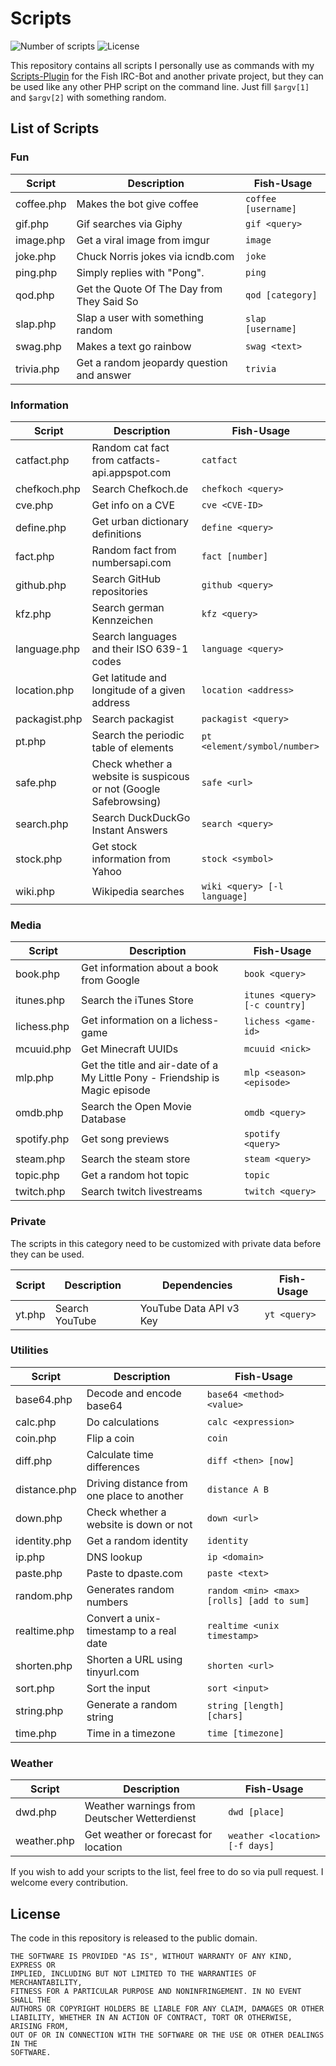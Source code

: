 # Scripts

![Number of scripts](https://img.shields.io/badge/Scripts-52-brightgreen.svg)
![License](https://img.shields.io/badge/License-Public%20Domain-blue.svg)

This repository contains all scripts I personally use as commands with my [Scripts-Plugin](https://github.com/nkreer/Fish-Scripts) for the Fish IRC-Bot and another private project, but they can be used like any other PHP script on the command line. Just fill `$argv[1]` and `$argv[2]` with something random.

## List of Scripts

### Fun

| Script | Description | Fish-Usage |
|--------|-------------|------------|
| coffee.php | Makes the bot give coffee | `coffee [username]` |
| gif.php | Gif searches via Giphy | `gif <query>` |
| image.php | Get a viral image from imgur | `image` |
| joke.php | Chuck Norris jokes via icndb.com | `joke` |
| ping.php | Simply replies with "Pong". | `ping` |
| qod.php | Get the Quote Of The Day from They Said So | `qod [category]` |
| slap.php | Slap a user with something random | `slap [username]` |
| swag.php | Makes a text go rainbow | `swag <text>` |
| trivia.php | Get a random jeopardy question and answer | `trivia` |

### Information

| Script | Description | Fish-Usage |
|--------|-------------|------------|
| catfact.php | Random cat fact from catfacts-api.appspot.com | `catfact` |
| chefkoch.php | Search Chefkoch.de | `chefkoch <query>`|
| cve.php | Get info on a CVE | `cve <CVE-ID>` |
| define.php | Get urban dictionary definitions | `define <query>` |
| fact.php | Random fact from numbersapi.com | `fact [number]` |
| github.php | Search GitHub repositories | `github <query>` |
| kfz.php | Search german Kennzeichen | `kfz <query>` |
| language.php | Search languages and their ISO 639-1 codes | `language <query>` |
| location.php | Get latitude and longitude of a given address | `location <address>` |
| packagist.php | Search packagist | `packagist <query>`|
| pt.php | Search the periodic table of elements | `pt <element/symbol/number>` |
| safe.php | Check whether a website is suspicous or not (Google Safebrowsing) | `safe <url>` |
| search.php | Search DuckDuckGo Instant Answers | `search <query>` |
| stock.php | Get stock information from Yahoo | `stock <symbol>` |
| wiki.php | Wikipedia searches | `wiki <query> [-l language]` |

### Media

| Script | Description | Fish-Usage |
|--------|-------------|------------|
| book.php | Get information about a book from Google | `book <query>` |
| itunes.php | Search the iTunes Store | `itunes <query> [-c country]` |
| lichess.php | Get information on a lichess-game | `lichess <game-id>` |
| mcuuid.php | Get Minecraft UUIDs | `mcuuid <nick>` |
| mlp.php | Get the title and air-date of a My Little Pony - Friendship is Magic episode | `mlp <season> <episode>` |
| omdb.php | Search the Open Movie Database | `omdb <query>` |
| spotify.php | Get song previews | `spotify <query>` |
| steam.php | Search the steam store | `steam <query>` |
| topic.php | Get a random hot topic | `topic` |
| twitch.php | Search twitch livestreams | `twitch <query> ` |


### Private

The scripts in this category need to be customized with private data before they can be used.

| Script | Description | Dependencies | Fish-Usage |
|--------|-------------|--------------|------------|
| yt.php | Search YouTube | YouTube Data API v3 Key | `yt <query>` |

### Utilities

| Script | Description | Fish-Usage |
|--------|-------------|------------|
| base64.php | Decode and encode base64 | `base64 <method> <value>` |
| calc.php | Do calculations | `calc <expression>` |
| coin.php | Flip a coin | `coin` |
| diff.php | Calculate time differences | `diff <then> [now]` |
| distance.php | Driving distance from one place to another | `distance A B` |
| down.php | Check whether a website is down or not | `down <url>` |
| identity.php | Get a random identity | `identity` |
| ip.php | DNS lookup | `ip <domain>` |
| paste.php | Paste to dpaste.com | `paste <text>` |
| random.php | Generates random numbers | `random <min> <max> [rolls] [add to sum]` |
| realtime.php | Convert a unix-timestamp to a real date | `realtime <unix timestamp>` |
| shorten.php | Shorten a URL using tinyurl.com | `shorten <url>` |
| sort.php | Sort the input | `sort <input>` |
| string.php | Generate a random string | `string [length] [chars]` |
| time.php | Time in a timezone | `time [timezone]` |

### Weather

| Script | Description | Fish-Usage |
|--------|-------------|------------|
| dwd.php | Weather warnings from Deutscher Wetterdienst | `dwd [place]` |
| weather.php | Get weather or forecast for location | `weather <location> [-f days]` |

If you wish to add your scripts to the list, feel free to do so via pull request. I welcome every contribution.

## License

The code in this repository is released to the public domain.

```
THE SOFTWARE IS PROVIDED "AS IS", WITHOUT WARRANTY OF ANY KIND, EXPRESS OR
IMPLIED, INCLUDING BUT NOT LIMITED TO THE WARRANTIES OF MERCHANTABILITY,
FITNESS FOR A PARTICULAR PURPOSE AND NONINFRINGEMENT. IN NO EVENT SHALL THE
AUTHORS OR COPYRIGHT HOLDERS BE LIABLE FOR ANY CLAIM, DAMAGES OR OTHER
LIABILITY, WHETHER IN AN ACTION OF CONTRACT, TORT OR OTHERWISE, ARISING FROM,
OUT OF OR IN CONNECTION WITH THE SOFTWARE OR THE USE OR OTHER DEALINGS IN THE
SOFTWARE.
```